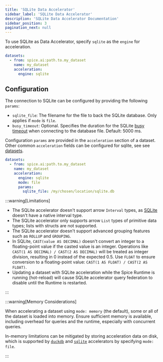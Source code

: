 ```yaml
---
title: 'SQLite Data Accelerator'
sidebar_label: 'SQLite Data Accelerator'
description: 'SQLite Data Accelerator Documentation'
sidebar_position: 3
pagination_next: null
---
```


To use SQLite as Data Accelerator, specify `sqlite` as the `engine` for acceleration.

```yaml
datasets:
  - from: spice.ai:path.to.my_dataset
    name: my_dataset
    acceleration:
      engine: sqlite
```

## Configuration

The connection to SQLite can be configured by providing the following `params`:

- `sqlite_file`: The filename for the file to back the SQLite database. Only applies if `mode` is `file`.
- `busy_timeout`: Optional. Specifies the duration for the SQLite [busy timeout](https://www.sqlite.org/c3ref/busy_timeout.html) when connecting to the database file. Default: 5000 ms.

Configuration `params` are provided in the `acceleration` section of a dataset. Other common `acceleration` fields can be configured for sqlite, see see [datasets](/reference/spicepod/datasets.md).

```yaml
datasets:
  - from: spice.ai:path.to.my_dataset
    name: my_dataset
    acceleration:
      engine: sqlite
      mode: file
      params:
        sqlite_file: /my/chosen/location/sqlite.db
```

:::warning[Limitations]

- The SQLite accelerator doesn't support arrow `Interval` types, as [SQLite](https://www.sqlite.org/lang_datefunc.html) doesn't have a native interval type.
- The SQLite accelerator only supports arrow `List` types of primitive data types; lists with structs are not supported.
- The SQLite accelerator doesn't support advanced grouping features such as `ROLLUP` and `GROUPING`.
- In SQLite, `CAST(value AS DECIMAL)` doesn't convert an integer to a floating-point value if the casted value is an integer. Operations like `CAST(1 AS DECIMAL) / CAST(2 AS DECIMAL)` will be treated as integer division, resulting in 0 instead of the expected 0.5.
Use `FLOAT` to ensure conversion to a floating-point value: `CAST(1 AS FLOAT) / CAST(2 AS FLOAT)`.
- Updating a dataset with SQLite acceleration while the Spice Runtime is running (hot-reload) will cause SQLite accelerator query federation to disable until the Runtime is restarted.

:::

:::warning[Memory Considerations]

When accelerating a dataset using `mode: memory` (the default), some or all of the dataset is loaded into memory. Ensure sufficient memory is available, including overhead for queries and the runtime, especially with concurrent queries.

In-memory limitations can be mitigated by storing acceleration data on disk, which is supported by [`duckdb`](./duckdb.md) and [`sqlite`](./sqlite.md) accelerators by specifying `mode: file`.

:::
